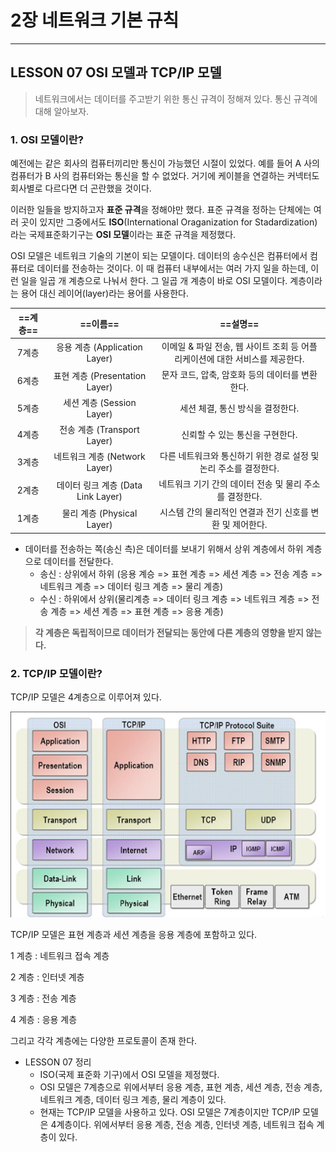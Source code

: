 # 2장 네트워크 기본 규칙

---

## LESSON 07 OSI 모델과 TCP/IP 모델

> 네트워크에서는 데이터를 주고받기 위한 통신 규격이 정해져 있다. 통신 규격에 대해 알아보자.



### 1. OSI 모델이란?

예전에는 같은 회사의 컴퓨터끼리만 통신이 가능했던 시절이 있었다. 예를 들어 A 사의 컴퓨터가 B 사의 컴퓨터와는 통신을 할 수 없었다. 거기에 케이블을 연결하는 커넥터도 회사별로 다르다면 더 곤란했을 것이다.

이러한 일들을 방지하고자 **표준 규격**을 정해야만 했다. 표준 규격을 정하는 단체에는 여러 곳이 있지만 그중에서도 **ISO**(International Oraganization for Stadardization)라는 국제표준화기구는 **OSI 모델**이라는 표준 규격을 제정했다.

OSI 모델은 네트워크 기술의 기본이 되는 모델이다. 데이터의 송수신은 컴퓨터에서 컴퓨터로 데이터를 전송하는 것이다. 이 때 컴퓨터 내부에서는 여러 가지 일을 하는데, 이런 일을 일곱 개 계층으로 나눠서 한다. 그 일곱 개 계층이 바로 OSI 모델이다. 계층이라는 용어 대신 레이어(layer)라는 용어를 사용한다.

| ==**계층**== |            ==**이름**==            |                         ==**설명**==                         |
| :----------: | :--------------------------------: | :----------------------------------------------------------: |
|    7계층     |   응용 계층 (Application Layer)    | 이메일 & 파일 전송, 웹 사이트 조회 등 어플리케이션에 대한 서비스를 제공한다. |
|    6계층     |   표현 계층 (Presentation Layer)   |       문자 코드, 압축, 암호화 등의 데이터를 변환한다.        |
|    5계층     |     세션 계층 (Session Layer)      |               세션 체결, 통신 방식을 결정한다.               |
|    4계층     |    전송 계층 (Transport Layer)     |               신뢰할 수 있는 통신을 구현한다.                |
|    3계층     |   네트워크 계층 (Network Layer)    | 다른 네트워크와 통신하기 위한 경로 설정 및 논리 주소를 결정한다. |
|    2계층     | 데이터 링크 계층 (Data Link Layer) |   네트워크 기기 간의 데이터 전송 및 물리 주소를 결정한다.    |
|    1계층     |     물리 계층 (Physical Layer)     |  시스템 간의 물리적인 연결과 전기 신호를 변환 및 제어한다.   |



* 데이터를 전송하는 쪽(송신 측)은 데이터를 보내기 위해서 상위 계층에서 하위 계층으로 데이터를 전달한다.
  * 송신 : 상위에서 하위 (응용 계승 => 표현 계층 => 세션 계층 => 전송 계층 => 네트워크 계층 => 데이터 링크 계층 => 물리 계층)
  * 수신 : 하위에서 상위(물리계층 => 데이터 링크 계층 => 네트워크 계층 => 전송 계층 => 세션 계층 => 표현 계층 => 응용 계층)

> **각 계층은 독립적이므로 데이터가 전달되는 동안에 다른 계층의 영향을 받지 않는다.**



### 2. TCP/IP 모델이란?

TCP/IP 모델은 4계층으로 이루어져 있다.

![제17절 TCP/IP : 네이버 블로그](2장_07_OSI모델과_TCP_IP모델.assets/5eAQ_uyewYiIPMlayRW7p7ZcsbExRlKhoE7cbBxQmqgoKz9DG6cX6z2PXGXDL5nrUq_kfhhq4IkPT3wm0Ln71WFs3KpoT98vP4kbSFvYgPM5zNMm0x1TZg5xyzAhYQXUOvp6KtOfUYmsMD4)

TCP/IP 모델은 표현 계층과 세션 계층을 응용 계층에 포함하고 있다.

1 계층 : 네트워크 접속 계층

2 계층 : 인터넷 계층

3 계층 : 전송 계층

4 계층 : 응용 계층

그리고 각각 계층에는 다양한 프로토콜이 존재 한다.



* LESSON 07 정리
  * ISO(국제 표준화 기구)에서 OSI 모델을 제정했다.
  * OSI 모델은 7계층으로 위에서부터 응용 계층, 표현 계층, 세션 계층, 전송 계층, 네트워크 계층, 데이터 링크 계층, 물리 계층이 있다.
  * 현재는 TCP/IP 모델을 사용하고 있다. OSI 모델은 7계층이지만 TCP/IP 모델은 4계층이다. 위에서부터 응용 계층, 전송 계층, 인터넷 계층, 네트워크 접속 계층이 있다.